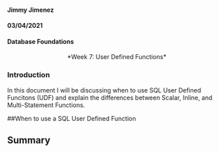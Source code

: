 #### Jimmy Jimenez
#### 03/04/2021  
#### Database Foundations
<p align="center">*Week 7: User Defined Functions*


### Introduction
In this document I will be discussing when to use SQL User Defined Funcitons (UDF) and explain the differences between Scalar, Inline, and Multi-Statement Functions. 

##When to use a SQL User Defined Function

## Summary
